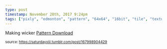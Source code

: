 ```yaml
---
type: post
timestamp: November 28th, 2017 9:24pm
tags: ["pixly", "edmonton", "pattern", "64x64", "16bit", "tile", "texture", "art"]
---
```

<a href="https://www.instagram.com/p/BcEMnH2nrMF/ "></a>

Making wicker
<a href="https://photos.app.goo.gl/2JFeziVRJUFJUxP52" target="_blank">Pattern Download</a>
 
      
      
  
<small>source: https://saturdayxiii.tumblr.com/post/167998904429</small>